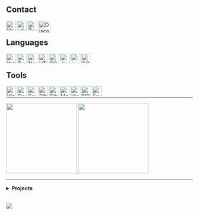 [email]: mailto://pepijn@vdbroek.dev
[website]: https://vdbroek.dev/
[twitter]: https://twitter.com/vdbroek98
[sponsor]: https://github.com/sponsors/Pepijn98

## Contact

[<img align="left" alt="Mail" width="26px" src="https://api.iconify.design/cib:mail-ru.svg?color=%237490ac&height=26" />][email]
[<img align="left" alt="vdbroek.dev" width="26px" src="https://api.iconify.design/bi:globe.svg?color=%237490ac&height=26" />][website]
[<img align="left" alt="Twitter" width="26px" src="https://api.iconify.design/logos:twitter.svg?height=26" />][twitter]
<img align="left" title="pepijn98#1561" alt="Discord" width="32px" src="https://api.iconify.design/logos:discord-icon.svg?height=32" />

<br />

## Languages

<img align="left" title="Kotlin" alt="Kotlin" width="26px" src="https://api.iconify.design/vscode-icons:file-type-kotlin.svg?height=26" />
<img align="left" title="TypeScript" alt="TypeScript" width="26px" src="https://api.iconify.design/vscode-icons:file-type-typescript-official
.svg?height=26" />
<img align="left" title="Node.js" alt="Node.js" width="26px" src="https://api.iconify.design/vscode-icons:file-type-node
.svg?height=26" />
<img align="left" title="HTML5" alt="HTML5" width="26px" src="https://api.iconify.design/vscode-icons:file-type-html
.svg?height=26" />
<img align="left" title="CSS3" alt="CSS3" width="26px" src="https://api.iconify.design/vscode-icons:file-type-css
.svg?height=26" />
<img align="left" title="JavaScript" alt="JavaScript" width="26px" src="https://api.iconify.design/vscode-icons:file-type-js-official
.svg?height=26" />
<img align="left" title="C#" alt="c-sharp" width="26px" src="https://api.iconify.design/logos:c-sharp
.svg?height=26" />
<img align="left" title="SCSS" alt="SCSS" width="26px" src="https://api.iconify.design/vscode-icons:file-type-scss2.svg?height=26" />

<br />

## Tools

<img align="left" title="" alt="Visual Studio Code" width="26px" src="https://api.iconify.design/vscode-icons:file-type-vscode-insiders
.svg?height=26" />
<img align="left" title="Visual Studio" alt="Sublime Text" width="26px" src="https://api.iconify.design/logos:visual-studio
.svg?height=26" />
<img align="left" title="Android Studio" alt="Sublime Text" width="26px" src="https://api.iconify.design/mdi:android-studio
.svg?color=%2332DE84&height=26" />
<img align="left" title="Git" alt="Git" width="26px" src="https://api.iconify.design/vscode-icons:file-type-git
.svg?height=26" />
<img align="left" title="GitHub" alt="GitHub" width="26px" src="https://api.iconify.design/simple-icons:github.svg?height=26" />
<img align="left" title="MongoDB" alt="MongoDB" width="26px" src="https://api.iconify.design/vscode-icons:file-type-mongo
.svg?height=26" />
<img align="left" title="Vue3" alt="Vue" width="26px" src="https://api.iconify.design/vscode-icons:file-type-vue
.svg?height=26" />
<img align="left" title="NGINX" alt="NGINX" width="26px" src="https://api.iconify.design/vscode-icons:file-type-nginx
.svg?height=26" />
<img align="left" title="Express" alt="Express" width="26px" src="https://api.iconify.design/simple-icons:express.svg?color=%23626262&height=26" />

<br />

---

<a href="https://vdbroek.dev" target="_blank">
    <img height="190px" src="https://github-readme-stats.vercel.app/api?username=Pepijn98&count_private=true&show_icons=true&hide_border=true&theme=nord">
</a>
<a href="https://vdbroek.dev" target="_blank">
    <img height="190px" src="https://github-readme-stats.vercel.app/api/top-langs?username=Pepijn98&langs_count=9&hide=html&layout=compact&hide_border=true&theme=nord">
</a>

---

<details>
  <summary><b>Projects</b></summary><br />

[![](https://github-readme-stats.vercel.app/api/pin/?username=Pepijn98&repo=Lilith&show_owner=true&theme=nord&hide_border=true)](https://github.com/Pepijn98/Lilith)

[![](https://github-readme-stats.vercel.app/api/pin/?username=Pepijn98&repo=Kyra&show_owner=true&theme=nord&hide_border=true)](https://github.com/Pepijn98/Kyra)

[![](https://github-readme-stats.vercel.app/api/pin/?username=Pepijn98&repo=Nekos&show_owner=true&theme=nord&hide_border=true)](https://github.com/Pepijn98/Nekos)

[![](https://github-readme-stats.vercel.app/api/pin/?username=orlandos-nl&repo=NioDNS&show_owner=true&theme=nord&hide_border=true)](https://github.com/orlandos-nl/NioDNS)

[![](https://github-readme-stats.vercel.app/api/pin/?username=future-id&repo=mdr-cli&show_owner=true&theme=nord&hide_border=true)](https://github.com/future-id/mdr-cli)

[![](https://github-readme-stats.vercel.app/api/pin/?username=Pepijn98&repo=Kitsu&show_owner=true&theme=nord&hide_border=true)](https://github.com/Pepijn98/Kitsu)

[![](https://github-readme-stats.vercel.app/api/pin/?username=Pepijn98&show_owner=true&repo=CustomRPC&theme=nord&hide_border=true)](https://github.com/Pepijn98/CustomRPC)

[![](https://github-readme-stats.vercel.app/api/pin/?username=Pepijn98&repo=vscode-commit-reminder&show_owner=true&theme=nord&hide_border=true)](https://github.com/Pepijn98/vscode-commit-reminder)

</details>

<br />

![](https://komarev.com/ghpvc/?username=Pepijn98&color=blueviolet&label=views)